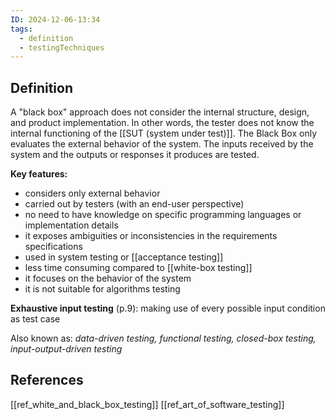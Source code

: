 ```yaml
---
ID: 2024-12-06-13:34
tags:
  - definition
  - testingTechniques
---
```

## Definition

A "black box" approach does not consider the internal structure, design, and product implementation. In other words, the tester does not know the internal functioning of the [[SUT (system under test)]]. The Black Box only evaluates the external behavior of the system. The inputs received by the system and the outputs or responses it produces are tested.

**Key features:**
- considers only external behavior
- carried out by testers (with an end-user perspective)
- no need to have knowledge on specific programming languages or implementation details
- it exposes ambiguities or inconsistencies in the requirements specifications
- used in system testing or [[acceptance testing]]
- less time consuming compared to [[white-box testing]]
- it focuses on the behavior of the system
- it is not suitable for algorithms testing

**Exhaustive input testing** (p.9): making use of every possible input condition as test case

Also known as: *data-driven testing, functional testing, closed-box testing, input-output-driven testing*
## References
[[ref_white_and_black_box_testing]]
[[ref_art_of_software_testing]]